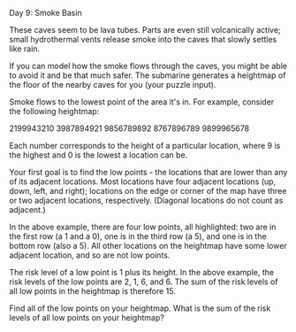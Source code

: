 Day 9: Smoke Basin

These caves seem to be lava tubes. Parts are even still volcanically active; small hydrothermal vents release smoke into the caves that slowly settles like rain.

If you can model how the smoke flows through the caves, you might be able to avoid it and be that much safer. The submarine generates a heightmap of the floor of the nearby caves for you (your puzzle input).

Smoke flows to the lowest point of the area it's in. For example, consider the following heightmap:

2199943210
3987894921
9856789892
8767896789
9899965678

Each number corresponds to the height of a particular location, where 9 is the highest and 0 is the lowest a location can be.

Your first goal is to find the low points - the locations that are lower than any of its adjacent locations. Most locations have four adjacent locations (up, down, left, and right); locations on the edge or corner of the map have three or two adjacent locations, respectively. (Diagonal locations do not count as adjacent.)

In the above example, there are four low points, all highlighted: two are in the first row (a 1 and a 0), one is in the third row (a 5), and one is in the bottom row (also a 5). All other locations on the heightmap have some lower adjacent location, and so are not low points.

The risk level of a low point is 1 plus its height. In the above example, the risk levels of the low points are 2, 1, 6, and 6. The sum of the risk levels of all low points in the heightmap is therefore 15.

Find all of the low points on your heightmap. What is the sum of the risk levels of all low points on your heightmap?
